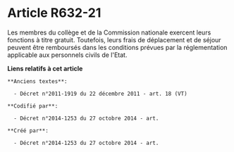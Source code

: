 # Article R632-21

Les membres du collège et de la Commission nationale exercent leurs fonctions à titre gratuit. Toutefois, leurs frais de
déplacement et de séjour peuvent être remboursés dans les conditions prévues par la réglementation applicable aux personnels
civils de l'Etat.

**Liens relatifs à cet article**

	**Anciens textes**:

	  - Décret n°2011-1919 du 22 décembre 2011 - art. 18 (VT)

	**Codifié par**:

	  - Décret n°2014-1253 du 27 octobre 2014 - art.

	**Créé par**:

	  - Décret n°2014-1253 du 27 octobre 2014 - art.
